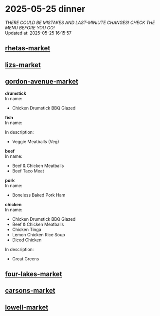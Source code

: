 # 2025-05-25 dinner  
*THERE COULD BE MISTAKES AND LAST-MINIUTE CHANGES! CHECK THE MENU BEFORE YOU GO!*  
Updated at: 2025-05-25 16:15:57  
## [rhetas-market](https://wisc-housingdining.nutrislice.com/menu/rhetas-market/dinner/2025-05-25)  
## [lizs-market](https://wisc-housingdining.nutrislice.com/menu/lizs-market/dinner/2025-05-25)  
## [gordon-avenue-market](https://wisc-housingdining.nutrislice.com/menu/gordon-avenue-market/dinner/2025-05-25)  
**drumstick**  
In name:   
 - Chicken Drumstick BBQ Glazed  
  
**fish**  
In name:   
  
In description:   
 - Veggie Meatballs (Veg)  
  
**beef**  
In name:   
 - Beef & Chicken Meatballs  
 - Beef Taco Meat  
  
**pork**  
In name:   
 - Boneless Baked Pork Ham  
  
**chicken**  
In name:   
 - Chicken Drumstick BBQ Glazed  
 - Beef & Chicken Meatballs  
 - Chicken Tinga  
 - Lemon Chicken Rice Soup  
 - Diced Chicken  
  
In description:   
 - Great Greens  
  
## [four-lakes-market](https://wisc-housingdining.nutrislice.com/menu/four-lakes-market/dinner/2025-05-25)  
## [carsons-market](https://wisc-housingdining.nutrislice.com/menu/carsons-market/dinner/2025-05-25)  
## [lowell-market](https://wisc-housingdining.nutrislice.com/menu/lowell-market/dinner/2025-05-25)  
  
